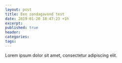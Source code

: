 ```yaml
---
layout: post
title: Een zondagavond test
date: 2019-01-20 18:47:23 +1h
excerpt:
published: true
header:
categories: 
tags: 
---
```


Lorem ipsum dolor sit amet, consectetur adipiscing elit. 